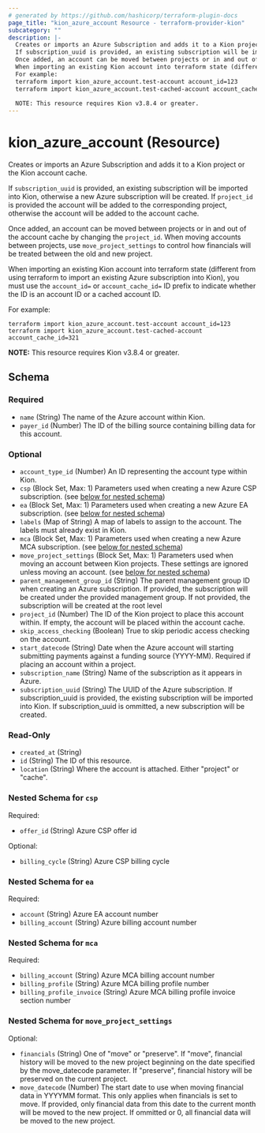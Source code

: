 ```yaml
---
# generated by https://github.com/hashicorp/terraform-plugin-docs
page_title: "kion_azure_account Resource - terraform-provider-kion"
subcategory: ""
description: |-
  Creates or imports an Azure Subscription and adds it to a Kion project or the Kion account cache.
  If subscription_uuid is provided, an existing subscription will be imported into Kion, otherwise a new Azure subscription will be created.  If project_id is provided the account will be added to the corresponding project, otherwise the account will be added to the account cache.
  Once added, an account can be moved between projects or in and out of the account cache by changing the project_id.  When moving accounts between projects, use move_project_settings to control how financials will be treated between the old and new project.
  When importing an existing Kion account into terraform state (different from using terraform to import an existing Azure subscription into Kion), you must use the account_id= or account_cache_id= ID prefix to indicate whether the ID is an account ID or a cached account ID.
  For example:
  terraform import kion_azure_account.test-account account_id=123
  terraform import kion_azure_account.test-cached-account account_cache_id=321
  
  NOTE: This resource requires Kion v3.8.4 or greater.
---
```


# kion_azure_account (Resource)

Creates or imports an Azure Subscription and adds it to a Kion project or the Kion account cache.

If `subscription_uuid` is provided, an existing subscription will be imported into Kion, otherwise a new Azure subscription will be created.  If `project_id` is provided the account will be added to the corresponding project, otherwise the account will be added to the account cache.

Once added, an account can be moved between projects or in and out of the account cache by changing the `project_id`.  When moving accounts between projects, use `move_project_settings` to control how financials will be treated between the old and new project.

When importing an existing Kion account into terraform state (different from using terraform to import an existing Azure subscription into Kion), you must use the `account_id=` or `account_cache_id=` ID prefix to indicate whether the ID is an account ID or a cached account ID.

For example:

    terraform import kion_azure_account.test-account account_id=123
    terraform import kion_azure_account.test-cached-account account_cache_id=321

**NOTE:** This resource requires Kion v3.8.4 or greater.



<!-- schema generated by tfplugindocs -->
## Schema

### Required

- `name` (String) The name of the Azure account within Kion.
- `payer_id` (Number) The ID of the billing source containing billing data for this account.

### Optional

- `account_type_id` (Number) An ID representing the account type within Kion.
- `csp` (Block Set, Max: 1) Parameters used when creating a new Azure CSP subscription. (see [below for nested schema](#nestedblock--csp))
- `ea` (Block Set, Max: 1) Parameters used when creating a new Azure EA subscription. (see [below for nested schema](#nestedblock--ea))
- `labels` (Map of String) A map of labels to assign to the account. The labels must already exist in Kion.
- `mca` (Block Set, Max: 1) Parameters used when creating a new Azure MCA subscription. (see [below for nested schema](#nestedblock--mca))
- `move_project_settings` (Block Set, Max: 1) Parameters used when moving an account between Kion projects.  These settings are ignored unless moving an account. (see [below for nested schema](#nestedblock--move_project_settings))
- `parent_management_group_id` (String) The parent management group ID when creating an Azure subscription. If provided, the subscription will be created under the provided management group.  If not provided, the subscription will be created at the root level
- `project_id` (Number) The ID of the Kion project to place this account within.  If empty, the account will be placed within the account cache.
- `skip_access_checking` (Boolean) True to skip periodic access checking on the account.
- `start_datecode` (String) Date when the Azure account will starting submitting payments against a funding source (YYYY-MM).  Required if placing an account within a project.
- `subscription_name` (String) Name of the subscription as it appears in Azure.
- `subscription_uuid` (String) The UUID of the Azure subscription.  If subscription_uuid is provided, the existing subscription will be imported into Kion.  If subscription_uuid is ommitted, a new subscription will be created.

### Read-Only

- `created_at` (String)
- `id` (String) The ID of this resource.
- `location` (String) Where the account is attached.  Either "project" or "cache".

<a id="nestedblock--csp"></a>
### Nested Schema for `csp`

Required:

- `offer_id` (String) Azure CSP offer id

Optional:

- `billing_cycle` (String) Azure CSP billing cycle


<a id="nestedblock--ea"></a>
### Nested Schema for `ea`

Required:

- `account` (String) Azure EA account number
- `billing_account` (String) Azure billing account number


<a id="nestedblock--mca"></a>
### Nested Schema for `mca`

Required:

- `billing_account` (String) Azure MCA billing account number
- `billing_profile` (String) Azure MCA billing profile number
- `billing_profile_invoice` (String) Azure MCA billing profile invoice section number


<a id="nestedblock--move_project_settings"></a>
### Nested Schema for `move_project_settings`

Optional:

- `financials` (String) One of "move" or "preserve".  If "move", financial history will be moved to the new project beginning on the date specified by the move_datecode parameter.  If "preserve", financial history will be preserved on the current project.
- `move_datecode` (Number) The start date to use when moving financial data in YYYYMM format.  This only applies when financials is set to move.  If provided, only financial data from this date to the current month will be moved to the new project.  If ommitted or 0, all financial data will be moved to the new project.
